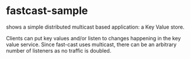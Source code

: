 fastcast-sample
===============

shows a simple distributed multicast based application: a Key Value store.

Clients can put key values and/or listen to changes happening in the key value service. Since fast-cast uses
multicast, there can be an arbitrary number of listeners as no traffic is doubled.
